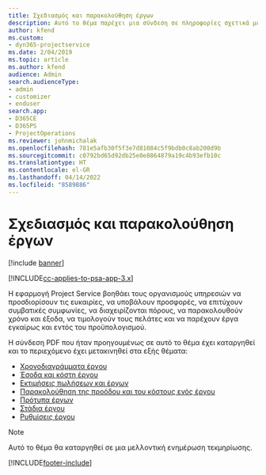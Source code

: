 ```yaml
---
title: Σχεδιασμός και παρακολούθηση έργων
description: Αυτό το θέμα παρέχει μια σύνδεση σε πληροφορίες σχετικά με το σχεδιασμό και την παρακολούθηση στο Project Service Automation.
author: kfend
ms.custom:
- dyn365-projectservice
ms.date: 2/04/2019
ms.topic: article
ms.author: kfend
audience: Admin
search.audienceType:
- admin
- customizer
- enduser
search.app:
- D365CE
- D365PS
- ProjectOperations
ms.reviewer: johnmichalak
ms.openlocfilehash: 781e5afb30f5f3e7d81084c5f9bdb0c8ab200d9b
ms.sourcegitcommit: c0792bd65d92db25e0e8864879a19c4b93efb10c
ms.translationtype: HT
ms.contentlocale: el-GR
ms.lasthandoff: 04/14/2022
ms.locfileid: "8589886"
---
```

# <a name="project-planning-and-tracking"></a>Σχεδιασμός και παρακολούθηση έργων

[!include [banner](../../includes/psa-now-project-operations.md)]

[!INCLUDE[cc-applies-to-psa-app-3.x](../../includes/cc-applies-to-psa-app-3x.md)]

Η εφαρμογή Project Service βοηθάει τους οργανισμούς υπηρεσιών να προσδιορίσουν τις ευκαιρίες, να υποβάλουν προσφορές, να επιτύχουν συμβατικές συμφωνίες, να διαχειρίζονται πόρους, να παρακολουθούν χρόνο και έξοδα, να τιμολογούν τους πελάτες και να παρέχουν έργα εγκαίρως και εντός του προϋπολογισμού. 

Η σύνδεση PDF που ήταν προηγουμένως σε αυτό το θέμα έχει καταργηθεί και το περιεχόμενο έχει μετακινηθεί στα εξής θέματα:

- [Χρονοδιαγράμματα έργου](../project-creating.md)
- [Έσοδα και κόστη έργου](../project-estimating.md)
- [Εκτιμήσεις πωλήσεων και έργων](../project-leveraging.md)
- [Παρακολούθηση της προόδου και του κόστους ενός έργου](../project-tracking.md)
- [Πρότυπα έργων](../project-templates.md)
- [Στάδια έργου](../project-stages.md)
- [Ρυθμίσεις έργου](../project-settings.md)

> [!NOTE]
> Αυτό το θέμα θα καταργηθεί σε μια μελλοντική ενημέρωση τεκμηρίωσης. 


[!INCLUDE[footer-include](../../includes/footer-banner.md)]

